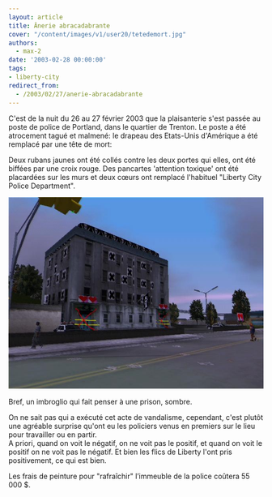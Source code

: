 ```yaml
---
layout: article
title: Ânerie abracadabrante
cover: "/content/images/v1/user20/tetedemort.jpg"
authors:
  - max-2
date: '2003-02-28 00:00:00'
tags:
- liberty-city
redirect_from:
  - /2003/02/27/anerie-abracadabrante
---
```


C'est de la nuit du 26 au 27 février 2003 que la plaisanterie s'est passée au poste de police de Portland, dans le quartier de Trenton. Le poste a été atrocement tagué et malmené: le drapeau des Etats-Unis d'Amérique a été remplacé par une tête de mort:

Deux rubans jaunes ont été collés contre les deux portes qui elles, ont été biffées par une croix rouge. Des pancartes 'attention toxique' ont été placardées sur les murs et deux cœurs ont remplacé l'habituel "Liberty City Police Department".

![](/content/images/v1/user20/postepolice.jpg)

Bref, un imbroglio qui fait penser à une prison, sombre.

On ne sait pas qui a exécuté cet acte de vandalisme, cependant, c'est plutôt une agréable surprise qu'ont eu les policiers venus en premiers sur le lieu pour travailler ou en partir.  
A priori, quand on voit le négatif, on ne voit pas le positif, et quand on voit le positif on ne voit pas le négatif. Et bien les flics de Liberty l'ont pris positivement, ce qui est bien.

Les frais de peinture pour "rafraîchir" l’immeuble de la police coûtera 55 000 $.